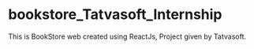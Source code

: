 # bookstore_Tatvasoft_Internship
 This is BookStore web created using ReactJs, Project given by Tatvasoft.
